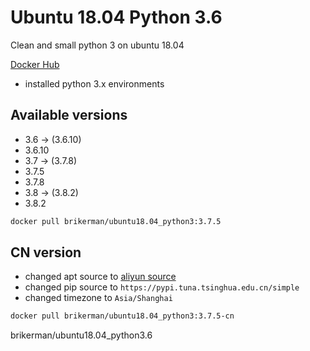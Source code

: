 # Ubuntu 18.04 Python 3.6

Clean and small python 3 on ubuntu 18.04

[Docker Hub](https://hub.docker.com/r/brikerman/ubuntu18.04_python3.6)

* installed python 3.x environments

## Available versions

- 3.6 -> (3.6.10)
- 3.6.10
- 3.7 -> (3.7.8)
- 3.7.5
- 3.7.8
- 3.8 -> (3.8.2)
- 3.8.2

```bash
docker pull brikerman/ubuntu18.04_python3:3.7.5
```

## CN version

* changed apt source to [aliyun source](https://opsx.alibaba.com/guide?lang=zh-CN&document=69a2341e-801e-11e8-8b5a-00163e04cdbb)
* changed pip source to `https://pypi.tuna.tsinghua.edu.cn/simple`
* changed timezone to `Asia/Shanghai`

```bash
docker pull brikerman/ubuntu18.04_python3:3.7.5-cn
```
brikerman/ubuntu18.04_python3.6
```


